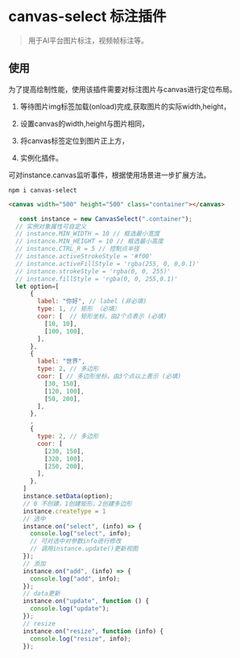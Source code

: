 # canvas-select 标注插件

>用于AI平台图片标注，视频帧标注等。

## 使用
为了提高绘制性能，使用该插件需要对标注图片与canvas进行定位布局。

1. 等待图片img标签加载(onload)完成,获取图片的实际width,height，

2. 设置canvas的width,height与图片相同，

3. 将canvas标签定位到图片正上方，

4. 实例化插件。


可对instance.canvas监听事件，根据使用场景进一步扩展方法。

```
npm i canvas-select
```
```html
<canvas width="500" height="500" class="container"></canvas>
```
```js
   const instance = new CanvasSelect(".container");
  // 实例对象属性可自定义
  // instance.MIN_WIDTH = 10 // 框选最小宽度
  // instance.MIN_HEIGHT = 10 // 框选最小高度
  // instance.CTRL_R = 5 // 控制点半径
  // instance.activeStrokeStyle = '#f00'
  // instance.activeFillStyle = 'rgba(255, 0, 0,0.1)'
  // instance.strokeStyle = 'rgba(0, 0, 255)'
  // instance.fillStyle = 'rgba(0, 0, 255,0.1)'
  let option=[
      {
        label: "你好", // label (非必填)
        type: 1, // 矩形 （必填）
        coor: [  // 矩形坐标，由2个点表示 (必填)
          [10, 10],
          [100, 100],
        ],
      },
      {
        label: "世界",
        type: 2, // 多边形
        coor: [ // 多边形坐标，由3个点以上表示 (必填)
          [30, 150],
          [120, 100],
          [50, 200],
        ],
      },
      ,
      {
        type: 2, // 多边形
        coor: [
          [230, 150],
          [320, 100],
          [250, 200],
        ],
      },
    ]
    instance.setData(option);
    // 0 不创建，1创建矩形，2创建多边形
    instance.createType = 1
    // 选中
    instance.on("select", (info) => {
      console.log("select", info);
      // 可对选中对参数info进行修改
      // 调用instance.update()更新视图
    });
    // 添加
    instance.on("add", (info) => {
      console.log("add", info);
    });
    // data更新
    instance.on("update", function () {
      console.log("update");
    });
    // resize
    instance.on("resize", function (info) {
      console.log("resize", info);
    });
```
